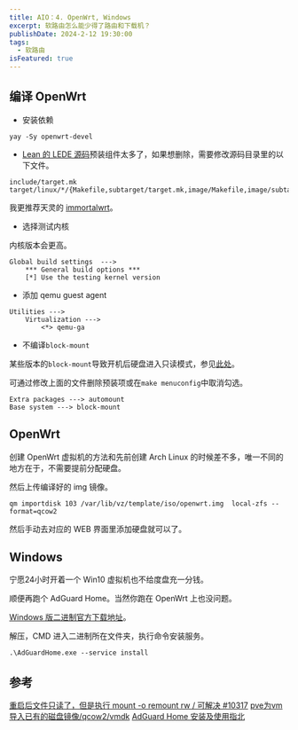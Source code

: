 ```yaml
---
title: AIO：4. OpenWrt, Windows
excerpt: 软路由怎么能少得了路由和下载机？
publishDate: 2024-2-12 19:30:00
tags:
  - 软路由
isFeatured: true
---
```


## 编译 OpenWrt
* 安装依赖

```
yay -Sy openwrt-devel
```

* [Lean 的 LEDE 源码](https://github.com/coolsnowwolf/lede)预装组件太多了，如果想删除，需要修改源码目录里的以下文件。

```
include/target.mk
target/linux/*/{Makefile,subtarget/target.mk,image/Makefile,image/subtarget.mk}
```

我更推荐天灵的 [immortalwrt](https://github.com/immortalwrt/immortalwrt)。

* 选择测试内核

内核版本会更高。

```
Global build settings  --->
    *** General build options ***
    [*] Use the testing kernel version
```

* 添加 qemu guest agent

```
Utilities --->
    Virtualization --->
        <*> qemu-ga
```

* 不编译```block-mount```

某些版本的```block-mount```导致开机后硬盘进入只读模式，参见[此处](https://github.com/coolsnowwolf/lede/issues/10317)。

可通过修改上面的文件删除预装项或在```make menuconfig```中取消勾选。

```
Extra packages ---> automount
Base system ---> block-mount
```


## OpenWrt
创建 OpenWrt 虚拟机的方法和先前创建 Arch Linux 的时候差不多，唯一不同的地方在于，不需要提前分配硬盘。

然后上传编译好的 img 镜像。

```
qm importdisk 103 /var/lib/vz/template/iso/openwrt.img  local-zfs --format=qcow2
```

然后手动去对应的 WEB 界面里添加硬盘就可以了。


## Windows
宁愿24小时开着一个 Win10 虚拟机也不给度盘充一分钱。

顺便再跑个 AdGuard Home。当然你跑在 OpenWrt 上也没问题。

[Windows 版二进制官方下载地址](https://adguard.com/zh_cn/adguard-windows/overview.html)。

解压，CMD 进入二进制所在文件夹，执行命令安装服务。

```
.\AdGuardHome.exe --service install
```


## 参考
[重启后文件只读了，但是执行 mount -o remount rw / 可解决 #10317](https://github.com/coolsnowwolf/lede/issues/10317)
[pve为vm导入已有的磁盘镜像/qcow2/vmdk](https://foxi.buduanwang.vip/virtualization/372.html/)
[AdGuard Home 安装及使用指北](https://sspai.com/post/63088)